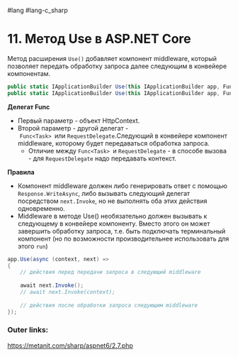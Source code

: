 #lang #lang-c_sharp 

# 11. Метод Use в ASP.NET Core

Метод расширения `Use()` добавляет компонент middleware, который позволяет передать обработку запроса далее следующим в конвейере компонентам.
```csharp
public static IApplicationBuilder Use(this IApplicationBuilder app, Func<HttpContext, Func<Task>, Task> middleware);
public static IApplicationBuilder Use(this IApplicationBuilder app, Func<HttpContext, RequestDelegate, Task> middleware)
```

**Делегат Func**
- Первый параметр - объект HttpContext.
- Второй параметр - другой делегат - `Func<Task> `или `RequestDelegate`.Следующий в конвейере компонент middleware, которому будет передаваться обработка запроса.
	- Отличие между `Func<Task> `и `RequestDelegate` - в способе вызова - для `RequestDelegate` надо передавать контекст.

**Правила** 
- Компонент middleware должен либо генерировать ответ с помощью `Response.WriteAsync`, либо вызывать следующий делегат посредством `next.Invoke`, но не выполнять оба этих действия одновременно.
- Middleware в методе Use() необязательно должен вызывать к следующему в конвейере компоненту. Вместо этого он может завершить обработку запроса, т.е. быть подключать терминальный компонент (но по возможности производительнее использовать для этого `run`)

```csharp
app.Use(async (context, next) =>
{
    // действия перед передачи запроса в следующий middleware
    
    await next.Invoke();
    // await next.Invoke(context);
    
    // действия после обработки запроса следующим middleware
});
```

### Outer links:
https://metanit.com/sharp/aspnet6/2.7.php